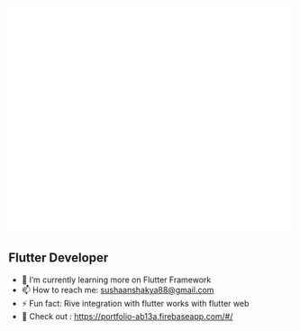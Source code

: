 <div align="center">
	<br>
	<a href="https://github.com/SushanShakya/SushanShakya/blob/master/header.svg">
		<img src="header.svg" width="800" height="400">
	</a>
	<br>
</div>

## Flutter Developer

- 🌱 I’m currently learning more on Flutter Framework
- 📫 How to reach me: sushaanshakya88@gmail.com
- ⚡ Fun fact: Rive integration with flutter works with flutter web
- 💬 Check out : https://portfolio-ab13a.firebaseapp.com/#/

<!--
**SushanShakya/SushanShakya** is a ✨ _special_ ✨ repository because its `README.md` (this file) appears on your GitHub profile.

Here are some ideas to get you started:

- 🔭 I’m currently working on ...
- 🌱 I’m currently learning ...
- 👯 I’m looking to collaborate on ...
- 🤔 I’m looking for help with ...
- 💬 Ask me about ...
- 📫 How to reach me: ...
- 😄 Pronouns: ...
- ⚡ Fun fact: ...
-->
